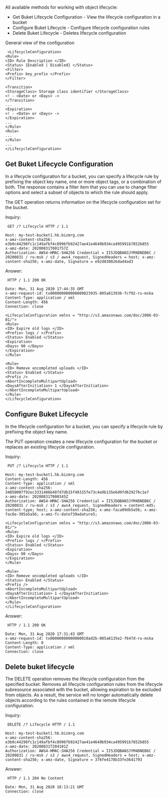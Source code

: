 All available methods for working with object lifecycle:

- Get Buket Lifecycle Configuration - View the lifecycle configuration in a bucket
- Configure Buket Lifecycle - Configure lifecycle configuration rules
- Delete Buket Lifecycle - Deletes lifecycle configuration

General view of the configuration

```
 <LifecycleConfiguration>
<Rule>
<ID> Rule Description </ID>
<Status> {Enabled | Disabled} </Status>
<Filter>
<Prefix> key_prefix </Prefix>
</Filter>

<Transition>
<StorageClass> Storage class identifier </StorageClass>
<! - <Date> or <Days> ->
</Transition>
...
<Expiration>
<! - <Date> or <Days> ->
</Expiration>
...
</Rule>
<Rule>
...
</Rule>
...
</LifecycleConfiguration>
```

## Get Buket Lifecycle Configuration

In a lifecycle configuration for a bucket, you can specify a lifecycle rule by prefixing the object key name, one or more object tags, or a combination of both. The response contains a filter item that you can use to change filter options and select a subset of objects to which the rule should apply.

The GET operation returns information on the lifecycle configuration set for the bucket.

Inquiry:

```
 GET /? Lifecycle HTTP / 1.1

Host: my-test-bucket1.hb.bizmrg.com
x-amz-content-sha256: e3b0c44298fc1c149afbf4c8996fb92427ae41e4649b934ca495991b7852b855
x-amz-date: 20200831T001757Z
Authorization: AWS4-HMAC-SHA256 Credential = II5JDQBAN3JYM4DNEB6C / 20200831 / ru-msk / s3 / aws4_request, SignedHeaders = host; x-amz-content-sha256; x-amz-date, Signature = e92d830826dad4ad3
```

Answer:

```
 HTTP / 1.1 200 OK

Date: Mon, 31 Aug 2020 17:44:35 GMT
x-amz-request-id: tx000000000000000023935-005a613936-fcf92-ru-mska
Content-Type: application / xml
Content-Length: 456
Connection: close

<LifecycleConfiguration xmlns = "http://s3.amazonaws.com/doc/2006-03-01/">
<Rule>
<ID> Expire old logs </ID>
<Prefix> logs / </Prefix>
<Status> Enabled </Status>
<Expiration>
<Days> 90 </Days>
</Expiration>
</Rule>

<Rule>
<ID> Remove uncompleted uploads </ID>
<Status> Enabled </Status>
<Prefix />
<AbortIncompleteMultipartUpload>
<DaysAfterInitiation> 1 </DaysAfterInitiation>
</AbortIncompleteMultipartUpload>
</Rule>
</LifecycleConfiguration>
```

## Configure Buket Lifecycle

In the lifecycle configuration for a bucket, you can specify a lifecycle rule by prefixing the object key name.

The PUT operation creates a new lifecycle configuration for the bucket or replaces an existing lifecycle configuration.

Inquiry:

```
 PUT /? Lifecycle HTTP / 1.1

Host: my-test-bucket1.hb.bizmrg.com
Content-Length: 456
Content-Type: application / xml
x-amz-content-sha256: 34850007f92ec3331486b48fd7db15f48315fe73c4a9b135e6d9fd629276c1e7
x-amz-date: 20200831T000345Z
Authorization: AWS4-HMAC-SHA256 Credential = II5JDQBAN3JYM4DNEB6C / 20200831 / ru-msk / s3 / aws4_request, SignedHeaders = content-md5; content-type; host; x-amz-content-sha256; x-amz-faca09db5a56; x-amz-fac6e-395a5a56; x-amz-fc-date739adature5;

<LifecycleConfiguration xmlns = "http://s3.amazonaws.com/doc/2006-03-01/">
<Rule>
<ID> Expire old logs </ID>
<Prefix> logs / </Prefix>
<Status> Enabled </Status>
<Expiration>
<Days> 90 </Days>
</Expiration>
</Rule>

<Rule>
<ID> Remove uncompleted uploads </ID>
<Status> Enabled </Status>
<Prefix />
<AbortIncompleteMultipartUpload>
<DaysAfterInitiation> 1 </DaysAfterInitiation>
</AbortIncompleteMultipartUpload>
</Rule>
</LifecycleConfiguration>
```

Answer:

```
 HTTP / 1.1 200 OK

Date: Mon, 31 Aug 2020 17:31:43 GMT
x-amz-request-id: tx00000000000000010ad2b-005a6135e2-f647d-ru-mska
Content-Length: 0
Content-Type: application / xml
Connection: close
```

## Delete buket lifecycle

The DELETE operation removes the lifecycle configuration from the specified bucket. Removes all lifecycle configuration rules from the lifecycle subresource associated with the bucket, allowing expiration to be excluded from objects. As a result, the service will no longer automatically delete objects according to the rules contained in the remote lifecycle configuration.

Inquiry:

```
 DELETE /? Lifecycle HTTP / 1.1

Host: my-test-bucket1.hb.bizmrg.com
x-amz-content-sha256: e3b0c44298fc1c149afbf4c8996fb92427ae41e4649b934ca495991b7852b855
x-amz-date: 20200831T204101Z
Authorization: AWS4-HMAC-SHA256 Credential = II5JDQBAN3JYM4DNEB6C / 20200831 / ru-msk / s3 / aws4_request, SignedHeaders = host; x-amz-content-sha256; x-amz-date, Signature = 376fe4178b33fe3641793
```

Answer:

```
 HTTP / 1.1 204 No Content

Date: Mon, 31 Aug 2020 18:13:21 GMT
Connection: close
```
